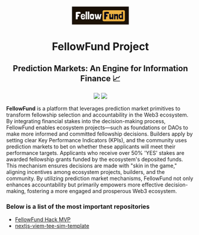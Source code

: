 <p align="center"><a href="https://iosf.in/" target="_blank"><img src="./img/fellowfund-logo.png" width="30%"></a></p>

<h1 align="center">FellowFund Project</h1>
<h2 align="center">Prediction Markets: An Engine for Information Finance 📈</h2>

<p align="center"><a href="https://toolsiosf.typeform.com/to/fl45kmgs" target="_blank"><img src="https://img.shields.io/badge/-Join%20Us-%23EF233C" width="10%"></a>  <a href="https://twitter.com/iosf_india" target="_blank"><img src="https://badgen.net/badge/icon/twitter?icon=twitter&label" width="13%"></a> </p>

**FellowFund** is a platform that leverages prediction market primitives to transform fellowship selection and accountability in the Web3 ecosystem. By integrating financial stakes into the decision-making process, FellowFund enables ecosystem projects—such as foundations or DAOs to make more informed and committed fellowship decisions. Builders apply by setting clear Key Performance Indicators (KPIs), and the community uses prediction markets to bet on whether these applicants will meet their performance targets. Applicants who receive over 50% 'YES' stakes are awarded fellowship grants funded by the ecosystem's deposited funds. This mechanism ensures decisions are made with "skin in the game," aligning incentives among ecosystem projects, builders, and the community. By utilizing prediction market mechanisms, FellowFund not only enhances accountability but primarily empowers more effective decision-making, fostering a more engaged and prosperous Web3 ecosystem.

### Below is a list of the most important repositories

- [FellowFund Hack MVP](https://github.com/fellowfund/fellowfund-hack-mvp)
- [nextjs-viem-tee-sim-template](https://github.com/fellowfund/nextjs-viem-tee-sim-template)